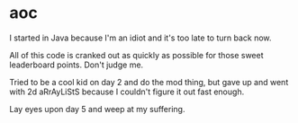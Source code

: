 # aoc

I started in Java because I'm an idiot and it's too late to turn back now.

All of this code is cranked out as quickly as possible for those sweet leaderboard points. Don't judge me.

Tried to be a cool kid on day 2 and do the mod thing, but gave up and went with 2d aRrAyLiStS because I couldn't figure it out fast enough.

Lay eyes upon day 5 and weep at my suffering.
